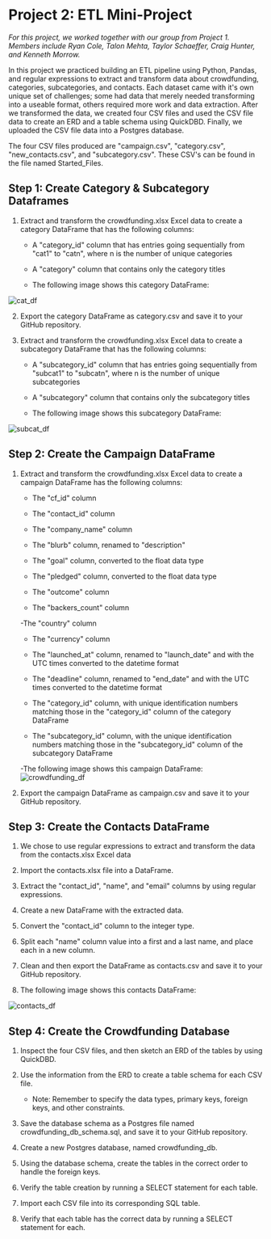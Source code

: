 #  **Project 2: ETL Mini-Project**
*For this project, we worked together with our group from Project 1. Members include Ryan Cole, Talon Mehta, Taylor Schaeffer, Craig Hunter, and Kenneth Morrow.*

In this project we practiced building an ETL pipeline using Python, Pandas, and regular expressions to extract and transform data about crowdfunding, categories, subcategories, and contacts. Each dataset came with it's own unique set of challenges; some had data that merely needed transforming into a useable format, others required more work and data extraction. After we transformed the data, we created four CSV files and used the CSV file data to create an ERD and a table schema using QuickDBD. Finally, we uploaded the CSV file data into a Postgres database.

The four CSV files produced are "campaign.csv", "category.csv", "new_contacts.csv", and "subcategory.csv". These CSV's can be found in the file named Started_Files. 

##  **Step 1: Create Category & Subcategory Dataframes**
1. Extract and transform the crowdfunding.xlsx Excel data to create a category DataFrame that has the following columns:

	- A "category_id" column that has entries going sequentially from "cat1" to "catn", where n is the number of 	unique categories

	- A "category" column that contains only the category titles

	- The following image shows this category DataFrame:

![cat_df](https://github.com/taschaef/Crowdfunding_ETL/assets/124079708/ea77effb-5103-4913-ac8c-79512fe03651)



2. Export the category DataFrame as category.csv and save it to your GitHub repository.

3. Extract and transform the crowdfunding.xlsx Excel data to create a subcategory DataFrame that has the following columns:

	- A "subcategory_id" column that has entries going sequentially from "subcat1" to "subcatn", where n is the 	number of unique subcategories

	- A "subcategory" column that contains only the subcategory titles

	- The following image shows this subcategory DataFrame:

![subcat_df](https://github.com/taschaef/Crowdfunding_ETL/assets/124079708/7502a712-3f6c-4c7a-8eea-7613de4d5ac3)




##  **Step 2: Create the Campaign DataFrame**

1. Extract and transform the crowdfunding.xlsx Excel data to create a campaign DataFrame has the following columns:

	- The "cf_id" column

	- The "contact_id" column

	- The "company_name" column

	- The "blurb" column, renamed to "description"

	- The "goal" column, converted to the float data type

	- The "pledged" column, converted to the float data type

	- The "outcome" column

	- The "backers_count" column

	 -The "country" column

	- The "currency" column

	- The "launched_at" column, renamed to "launch_date" and with the UTC times converted to the datetime format

	- The "deadline" column, renamed to "end_date" and with the UTC times converted to the datetime format

	- The "category_id" column, with unique identification numbers matching those in the "category_id" column of 	the category DataFrame

	- The "subcategory_id" column, with the unique identification numbers matching those in the "subcategory_id" 	column of the subcategory DataFrame

	-The following image shows this campaign DataFrame:
  ![crowdfunding_df](https://github.com/taschaef/Crowdfunding_ETL/assets/124079708/18b4eeab-f2a5-4a90-8ba7-9d1837ccba16)

  

2. Export the campaign DataFrame as campaign.csv and save it to your GitHub repository.


## **Step 3: Create the Contacts DataFrame**

1. We chose to use regular expressions to extract and transform the data from the contacts.xlsx Excel data

2. Import the contacts.xlsx file into a DataFrame.

3. Extract the "contact_id", "name", and "email" columns by using regular expressions.

4. Create a new DataFrame with the extracted data.

5. Convert the "contact_id" column to the integer type.

6. Split each "name" column value into a first and a last name, and place each in a new column.

7. Clean and then export the DataFrame as contacts.csv and save it to your GitHub repository.

8. The following image shows this contacts DataFrame:


![contacts_df](https://github.com/taschaef/Crowdfunding_ETL/assets/124079708/b703cca3-3570-45b1-ada5-62c6cf596f18)

 
## **Step 4: Create the Crowdfunding Database**
1. Inspect the four CSV files, and then sketch an ERD of the tables by using QuickDBD.

2. Use the information from the ERD to create a table schema for each CSV file.

	- Note: Remember to specify the data types, primary keys, foreign keys, and other constraints.

3. Save the database schema as a Postgres file named crowdfunding_db_schema.sql, and save it to your GitHub repository.

4. Create a new Postgres database, named crowdfunding_db.

5. Using the database schema, create the tables in the correct order to handle the foreign keys.

6. Verify the table creation by running a SELECT statement for each table.

7. Import each CSV file into its corresponding SQL table.

8. Verify that each table has the correct data by running a SELECT statement for each.

